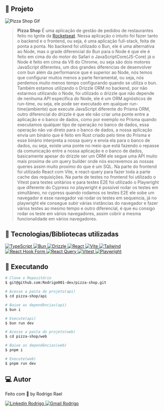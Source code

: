 ## :page_with_curl: Projeto

![Pizza Shop Gif](https://github.com/Rodrigo001-dev/pizza-shop/blob/main/.github/images/pizza-shop.gif)

> <b>Pizza Shop</b> É uma aplicação de gestão de pedidos de restaurantes feito no Ignite da [Rocketseat](https://github.com/Rocketseat). Nessa aplicação o intuito foi fazer tanto o backend e o frontend, ou seja, é uma aplicação full-stack, feita de ponta a ponta. No backend foi utilizado o Bun, ele é uma alternativa ao Node, mas o grade diferencial do Bun para o Node é que ele é feito em cima do do motor do Safari o JavaScriptCore(JS-Core) já o Node é feito em cima da V8 do Chrome, ou seja são dois motores JavaScript diferentes, um dos grandes diferencias de desenvolver com bun além da performance que é superior ao Node, nós temos que configurar muitos menos a parte ferramental, ou seja, nós perdemos muito menos tempo configurando quando se utiliza o bun. Também estamos utilizando o Drizzle ORM no backend, por não estarmos utilizando o Node, foi utilizado o drizzle que não depende de nenhuma API especifica do Node, ele é um ORM agnósticos de run-time, ou seja, ele pode ser executado em qualquer run-time(ambiente) que execute JavaScript diferente do Prisma ORM, outro diferencial do drizzle é que ele não criar uma ponte entre a aplicação e o banco de dados, como por exemplo no Prisma quando executamos qualquer tipo de operação no banco de dados, essa operação não vai direto para o banco de dados, a nossa aplicação envia um binário que é feito em Rust criado pelo time do Prisma e esse binário interpreta a nossa query e envia ela para o banco de dados, ou seja, existe uma ponte no meio que está fazendo o repasse da comunicação entre a nossa aplicação e o banco de dados, basicamente apesar do drizzle ser um ORM ele segue uma API muito mais proxima de um query builder onde nós escrevemos as nossas queries assim muito proximo do que é um SQL.
> Na parte do frontend foi utilizado React com Vite, e react-query para fazer toda a parte cache das requisições.
> Na parte de testes no frontend foi utilizado o Vitest para testes unitários e para testes E2E foi utilizado o Playwright que diferente do Cypress no playwright é possível rodar os testes em simultâneo, no cypress quando rodamos os testes E2E ele sobe um navegador e esse navegador vai rodar os testes em sequencia, já no playwright ele consegue subir várias instâncias do navegador e fazer vários testes ao mesmo tempo e outro diferencial, é que eu consigo rodar os teste em vários navegadores, assim cobrir a mesma funcionalidade em vários navegadores.

## 🚀 Tecnologias/Bibliotecas utilizadas

<a href="https://www.typescriptlang.org/" target="_blank"> <img src="https://img.shields.io/badge/-TypeScript-3178C6?style=flat-square&logo=TypeScript&logoColor=white" alt="TypeScript"> </a>
<a href="https://bun.sh/" target="_blank"> <img src="https://img.shields.io/badge/-Bun-14151a?style=flat-square&logo=Bun&logoColor=white" alt="Bun"> </a>
<a href="https://orm.drizzle.team/" target="_blank"> <img src="https://img.shields.io/badge/-Drizzle-120E0E?style=flat-square&logo=drizzle&logoColor=c5f74f" alt="Drizzle"> </a>
<a href="https://pt-br.reactjs.org/" target="_blank"> <img src="https://img.shields.io/badge/-ReactJS-61DAFB?style=flat-square&logo=React&logoColor=white" alt="React"> </a>
<a href="https://vitejs.dev/" target="_blank"> <img src="https://img.shields.io/badge/-Vite-41d1ff?style=flat-square&logo=Vite&logoColor=white" alt="Vite"> </a>
<a href="https://tailwindui.com/documentation" target="_blank"> <img src="https://img.shields.io/badge/-Tailwind-0EA5E9?style=flat-square&logo=tailwindcss&logoColor=white" alt="Tailwind"> </a>
<a href="https://react-hook-form.com/" target="_blank"> <img src="https://img.shields.io/badge/-React%20Hook%20Form-%23EC5990?style=flat-square&logo=reacthookform&logoColor=white" alt="React Hook Form"> </a>
<a href="https://tanstack.com/query/latest/" target="_blank"> <img src="https://img.shields.io/badge/-React%20Query-FF4154?style=flat-square&logo=react%20query&logoColor=white" alt="React Query"> </a>
<a href="https://vitest.dev/" target="_blank"> <img src="https://img.shields.io/badge/-Vitest-86B91A?style=flat-square&logo=vite&logoColor=white" alt="Vitest"> </a>
<a href="https://playwright.dev/" target="_blank"> <img src="https://img.shields.io/badge/-Playwright-58C15D?style=flat-square&logo=playwright&logoColor=white" alt="Playwright"> </a>

## :construction_worker: Executando

```bash
# Clone o Repositório
$ git@github.com:Rodrigo001-dev/pizza-shop.git
```

```bash
# Acesse a pasta do projeto(api)
$ cd pizza-shop/api
```

```bash
# Baixe as dependências(api)
$ bun i
```

```bash
# Execute(api)
$ bun run dev
```

```bash
# Acesse a pasta do projeto(web)
$ cd pizza-shop/web
```

```bash
# Baixe as dependências(web)
$ pnpm i
```

```bash
# Execute(web)
$ pnpm run dev
```

## 💻 Autor

Feito com 💜 by Rodrigo Rael

<a href="https://www.linkedin.com/in/rodrigo-rael-a7a4b51a9/" target="_blank"> <img src="https://img.shields.io/badge/-RodrigoRael-blue?style=flat-square&logo=Linkedin&logoColor=white&link=https" alt="Linkedin Rodrigo"> </a>
<a href="https://img.shields.io/badge/-rodrigorael53@gmail.com-c14438?style=flat-square&logo=Gmail&logoColor=white&link=mailto:rodrigorael53@gmail.com" target="_blank"> <img src="https://img.shields.io/badge/-rodrigorael53@gmail.com-c14438?style=flat-square&logo=Gmail&logoColor=white&link=mailto:rodrigorael53@gmail.com" alt="Gmail Rodrigo"> </a>
